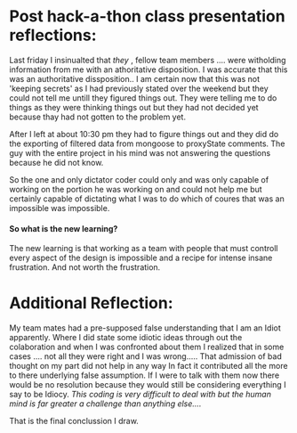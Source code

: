 <h1>Post hack-a-thon class presentation reflections:</h1>

Last friday I insinualted that <em>they</em> , fellow team members .... were witholding information from me with an athoritative disposition. I was accurate that this was an authoritative dissposition.. I am certain now that this was not 'keeping secrets'  as I had previously stated over the weekend but they could not tell me untill they figured things out. They were telling me to do things as they were thinking things out but they had not decided yet because thay had not gotten to the problem yet.

After I left at about 10:30 pm they had to figure things out and they did do the exporting of filtered data from mongoose to proxyState comments.  The guy with the entire project in his mind was not answering the questions because he did not know. 

So the one and only dictator coder could only and was only capable of working on the portion he was working on and could not help me but certainly capable of dictating what I was to do which of coures that was an impossible was impossible.

<h4>So what is the new learning?</h4>  The new learning is that working as a team with people that must controll every aspect of the design is impossible and a recipe for intense insane frustration.    And not worth the frustration.

<h1> Additional Reflection:</h1>
My team mates had a pre-supposed false understanding that I am an Idiot apparently.  Where I did state some idiotic ideas through out the colaboration and when I was confronted about them I realized that in some cases .... not all they were right and I was wrong..... That admission of bad thought on my part did not help in any way In fact it contributed all the more to there underlying false assumption.  If I were to talk with them now there would be no resolution because they would still be considering everything I say to be Idiocy.  <em>This coding is very difficult to deal with but the human mind is far greater a challenge than anything else....</em>

That is the final conclussion I draw.